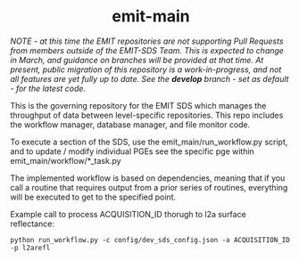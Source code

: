 <h1 align="center">emit-main </h1>

_NOTE - at this time the EMIT repositories are not supporting Pull Requests from members outside of the EMIT-SDS Team.  This is expected to change in March, and guidance on branches will be provided at that time. At present, public migration of this repository is a work-in-progress, and not all features are yet fully up to date.  See the **develop** branch - set as default - for the latest code._

This is the governing repository for the EMIT SDS which manages the throughput of data between level-specific repositories.  This repo includes the workflow manager, database manager, and file monitor code.

To execute a section of the SDS, use the emit_main/run_workflow.py script, and to update / modify individual PGEs see the specific pge within emit_main/workflow/*_task.py

The implemented workflow is based on dependencies, meaning that if you call a routine that requires output from a prior series of routines, everything will be executed to get to the specified point.

Example call to process ACQUISITION_ID thorugh to l2a surface reflectance:

```
python run_workflow.py -c config/dev_sds_config.json -a ACQUISITION_ID -p l2arefl
```
